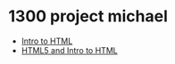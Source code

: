 # 1300 project michael

<ul>
<li><a href="intro_html/index.html" target="_blank">Intro to HTML</li>
<li><a href="html5_intro_to_css/index.html" target="_blank">HTML5 and Intro to HTML</li>
</ul>